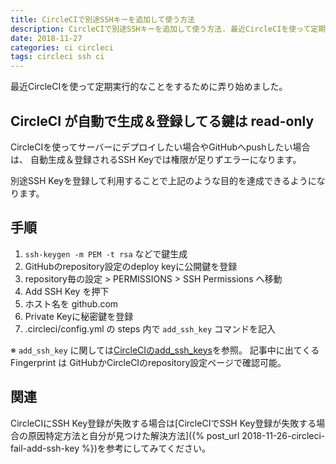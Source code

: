 ```yaml
---
title: CircleCIで別途SSHキーを追加して使う方法
description: CircleCIで別途SSHキーを追加して使う方法. 最近CircleCIを使って定期実行的なことをするために弄り始めました。CircleCI が自動で生成＆登録してる鍵は read-only CircleCIを使ってサーバーにデプロイしたい場合やGitHubへpushしたい場合は、 自動生成＆登録されるSSH Keyでは権限が足りずエラーになります。別途SSH Keyを登録して利用することで上記のような目的を達成できるようになります。
date: 2018-11-27
categories: ci circleci
tags: circleci ssh ci
---
```

最近CircleCIを使って定期実行的なことをするために弄り始めました。

## CircleCI が自動で生成＆登録してる鍵は read-only

CircleCIを使ってサーバーにデプロイしたい場合やGitHubへpushしたい場合は、 自動生成＆登録されるSSH Keyでは権限が足りずエラーになります。

別途SSH Keyを登録して利用することで上記のような目的を達成できるようになります。

## 手順

1. `ssh-keygen -m PEM -t rsa` などで鍵生成
2. GitHubのrepository設定のdeploy keyに公開鍵を登録
3. repository毎の設定 \> PERMISSIONS \> SSH Permissions へ移動
4. Add SSH Key を押下
5. ホスト名を github.com
6. Private Keyに秘密鍵を登録
7. .circleci/config.yml の steps 内で `add_ssh_key` コマンドを記入

※ `add_ssh_key` に関しては[CircleCIのadd_ssh_keys](https://circleci.com/docs/2.0/configuration-reference/#add_ssh_keys)を参照。
記事中に出てくる Fingerprint は GitHubかCircleCIのrepository設定ページで確認可能。

## 関連

CircleCIにSSH Key登録が失敗する場合は[CircleCIでSSH Key登録が失敗する場合の原因特定方法と自分が見つけた解決方法]({% post_url 2018-11-26-circleci-fail-add-ssh-key %})を参考にしてみてください。
